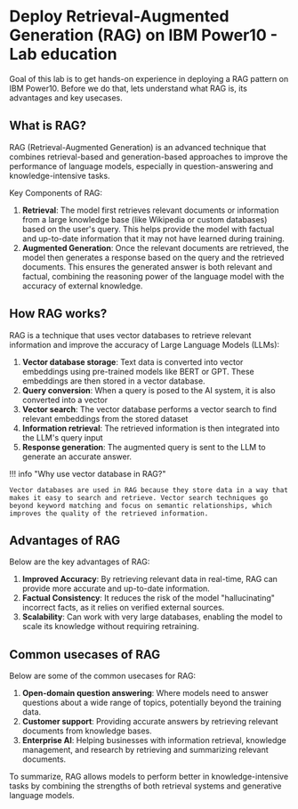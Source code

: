 # Deploy Retrieval-Augmented Generation (RAG) on IBM Power10 - Lab education

Goal of this lab is to get hands-on experience in deploying a RAG pattern on IBM Power10.
Before we do that, lets understand what RAG is, its advantages and key usecases.

## What is RAG?

RAG (Retrieval-Augmented Generation) is an advanced technique that combines retrieval-based and generation-based approaches to improve the performance of language models, especially in question-answering and knowledge-intensive tasks.

Key Components of RAG:
1. **Retrieval**: The model first retrieves relevant documents or information from a large knowledge base (like Wikipedia or custom databases) based on the user's query. This helps provide the model with factual and up-to-date information that it may not have learned during training.
2. **Augmented Generation**: Once the relevant documents are retrieved, the model then generates a response based on the query and the retrieved documents. This ensures the generated answer is both relevant and factual, combining the reasoning power of the language model with the accuracy of external knowledge.

## How RAG works?

RAG is a technique that uses vector databases to retrieve relevant information and improve the accuracy of Large Language Models (LLMs):

1. **Vector database storage**: Text data is converted into vector embeddings using pre-trained models like BERT or GPT. These embeddings are then stored in a vector database.
2. **Query conversion**: When a query is posed to the AI system, it is also converted into a vector
3. **Vector search**: The vector database performs a vector search to find relevant embeddings from the stored dataset
4. **Information retrieval**: The retrieved information is then integrated into the LLM's query input
5. **Response generation**: The augmented query is sent to the LLM to generate an accurate answer.

!!! info "Why use vector database in RAG?"

    Vector databases are used in RAG because they store data in a way that makes it easy to search and retrieve. Vector search techniques go beyond keyword matching and focus on semantic relationships, which improves the quality of the retrieved information.

## Advantages of RAG

Below are the key advantages of RAG:

1. **Improved Accuracy**: By retrieving relevant data in real-time, RAG can provide more accurate and up-to-date information.
2. **Factual Consistency**: It reduces the risk of the model "hallucinating" incorrect facts, as it relies on verified external sources.
3. **Scalability**: Can work with very large databases, enabling the model to scale its knowledge without requiring retraining.

## Common usecases of RAG

Below are some of the common usecases for RAG:

1. **Open-domain question answering**: Where models need to answer questions about a wide range of topics, potentially beyond the training data.
2. **Customer support**: Providing accurate answers by retrieving relevant documents from knowledge bases.
3. **Enterprise AI**: Helping businesses with information retrieval, knowledge management, and research by retrieving and summarizing relevant documents.

To summarize, RAG allows models to perform better in knowledge-intensive tasks by combining the strengths of both retrieval systems and generative language models.
